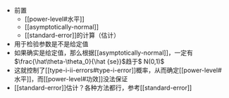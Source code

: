 - 前置
  - [[power-level#水平]]
  - [[asymptotically-normal]]
  - [[standard-error]]的计算（估计）
- 用于检验参数是不是给定值
- 如果确实是给定值，那么根据[[asymptotically-normal]]，一定有$\frac{\hat\theta-\theta_0}{\hat {se}}$趋于$ N(0,1)$
- 这就控制了[[type-i-ii-errors#type-i-error]]概率，从而确定[[power-level#水平]]，而[[power-level#功效]]没法保证
- [[standard-error]]估计？各种方法都行，参考[[standard-error]]